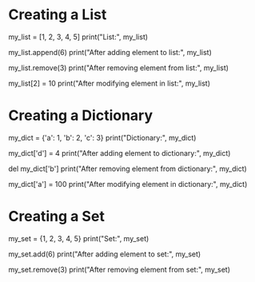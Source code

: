 # Creating a List

my_list = [1, 2, 3, 4, 5]
print("List:", my_list)

my_list.append(6)
print("After adding element to list:", my_list)

my_list.remove(3)
print("After removing element from list:", my_list)

my_list[2] = 10
print("After modifying element in list:", my_list)

# Creating a Dictionary

my_dict = {'a': 1, 'b': 2, 'c': 3}
print("Dictionary:", my_dict)

my_dict['d'] = 4
print("After adding element to dictionary:", my_dict)

del my_dict['b']
print("After removing element from dictionary:", my_dict)

my_dict['a'] = 100
print("After modifying element in dictionary:", my_dict)

# Creating a Set

my_set = {1, 2, 3, 4, 5}
print("Set:", my_set)

my_set.add(6)
print("After adding element to set:", my_set)

my_set.remove(3)
print("After removing element from set:", my_set)
